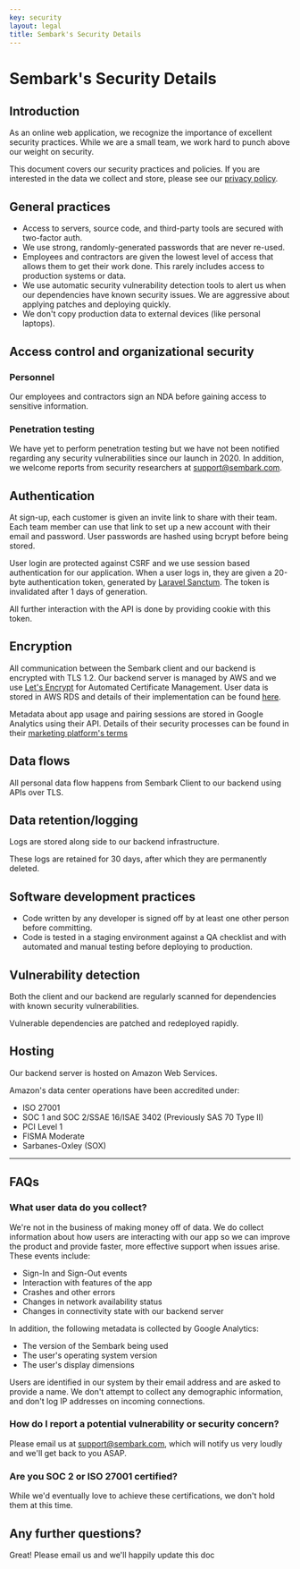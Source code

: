 ```yaml
---
key: security
layout: legal
title: Sembark's Security Details
---
```


# Sembark's Security Details

## Introduction

As an online web application, we recognize the importance of excellent security practices. While we are a small team, we work hard to punch above our weight on security.

This document covers our security practices and policies. If you are interested in the data we collect and store, please see our [privacy policy](/privacy).

## General practices

- Access to servers, source code, and third-party tools are secured with two-factor auth.
- We use strong, randomly-generated passwords that are never re-used.
- Employees and contractors are given the lowest level of access that allows them to get their work done. This rarely includes access to production systems or data.
- We use automatic security vulnerability detection tools to alert us when our dependencies have known security issues. We are aggressive about applying patches and deploying quickly.
- We don't copy production data to external devices (like personal laptops).

## Access control and organizational security

### Personnel

Our employees and contractors sign an NDA before gaining access to sensitive information.

### Penetration testing

We have yet to perform penetration testing but we have not been notified regarding any security vulnerabilities since our launch in 2020. In addition, we welcome reports from security researchers at [support@sembark.com](mailto:support@sembark.com).

## Authentication

At sign-up, each customer is given an invite link to share with their team. Each team member can use that link to set up a new account with their email and password. User passwords are hashed using bcrypt before being stored.

User login are protected against CSRF and we use session based authentication for our application. When a user logs in, they are given a 20-byte authentication token, generated by [Laravel Sanctum](https://laravel.com/docs/8.x/sanctum#spa-authenticating). The token is invalidated after 1 days of generation.

All further interaction with the API is done by providing cookie with this token.

## Encryption

All communication between the Sembark client and our backend is encrypted with TLS 1.2. Our backend server is managed by AWS and we use [Let's Encrypt](https://letsencrypt.org/) for Automated Certificate Management. User data is stored in AWS RDS and details of their implementation can be found [here](https://aws.amazon.com/rds/features/security/).

Metadata about app usage and pairing sessions are stored in Google Analytics using their API. Details of their security processes can be found in their [marketing platform's terms](https://marketingplatform.google.com/about/analytics/terms/us/)

## Data flows

All personal data flow happens from Sembark Client to our backend using APIs over TLS.

## Data retention/logging

Logs are stored along side to our backend infrastructure.

These logs are retained for 30 days, after which they are permanently deleted.

## Software development practices

- Code written by any developer is signed off by at least one other person before committing.
- Code is tested in a staging environment against a QA checklist and with automated and manual testing before deploying to production.

## Vulnerability detection

Both the client and our backend are regularly scanned for dependencies with known security vulnerabilities.

Vulnerable dependencies are patched and redeployed rapidly.

## Hosting

Our backend server is hosted on Amazon Web Services.

Amazon's data center operations have been accredited under:

- ISO 27001
- SOC 1 and SOC 2/SSAE 16/ISAE 3402 (Previously SAS 70 Type II)
- PCI Level 1
- FISMA Moderate
- Sarbanes-Oxley (SOX)

---

## FAQs

### What user data do you collect?

We're not in the business of making money off of data. We do collect information about how users are interacting with our app so we can improve the product and provide faster, more effective support when issues arise. These events include:

- Sign-In and Sign-Out events
- Interaction with features of the app
- Crashes and other errors
- Changes in network availability status
- Changes in connectivity state with our backend server

In addition, the following metadata is collected by Google Analytics:

- The version of the Sembark being used
- The user's operating system version
- The user's display dimensions

Users are identified in our system by their email address and are asked to provide a name. We don't attempt to collect any demographic information, and don't log IP addresses on incoming connections.

### How do I report a potential vulnerability or security concern?

Please email us at support@sembark.com, which will notify us very loudly and we'll get back to you ASAP.

### Are you SOC 2 or ISO 27001 certified?

While we'd eventually love to achieve these certifications, we don't hold them at this time.

## Any further questions?

Great! Please email us and we'll happily update this doc
